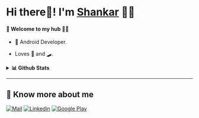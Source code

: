 
<!--
**ShankarKakumani/ShankarKakumani** is a ✨ _special_ ✨ repository because its `README.md` (this file) appears on your GitHub profile.

Here are some ideas to get you started:

- 🔭 I’m currently working on ...
- 🌱 I’m currently learning ...
- 👯 I’m looking to collaborate on ...
- 🤔 I’m looking for help with ...
- 💬 Ask me about ...
- 📫 How to reach me: ...
- 😄 Pronouns: ...
- ⚡ Fun fact: ...
-->


# Hi there👋! I'm [Shankar](https://www.linkedin.com/in/shankarkakumani) 🙋‍♂️



#### 🎍 Welcome to my hub 👨‍💻

- 📱 Android Developer.

- Loves 🎵 and 🛹.

<details>
  <summary><b>📊 Github Stats</b></summary>
  <p align="center"> <img src="https://github-readme-stats.vercel.app/api?username=shankarkakumani&count_private=true&show_icons=true&include_all_commits=true" alt="Shankar Kakumani | Stats" />
</details>

---

## 🔗 Know more about me

[![Mail](https://img.shields.io/badge/-Say%20Hi!-black?style=for-the-badge&logo=gmail)](mailto:shankarkakumani@gmail.com)
[![Linkedin](https://img.shields.io/badge/-LinkedIn-black?style=for-the-badge&logo=Linkedin)](https://www.linkedin.com/in/shankarkakumani/)
[![Google Play](https://img.shields.io/badge/-Google%20Play-black?style=for-the-badge&logo=google-play)](https://play.google.com/store/apps/developer?id=Shankar+Chowdary)
